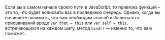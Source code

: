 Если вы в самом начале своего пути в JavaScript, то привязка функций – это то, что будет волновать вас в последнюю очередь. Однако, когда вы начинаете понимать, что вам необходим способ избавиться от присваиваний вроде `var that = this` или `var self = this`, встречающихся на каждом шагу, метод `bind()` — именно то, что вам поможет.